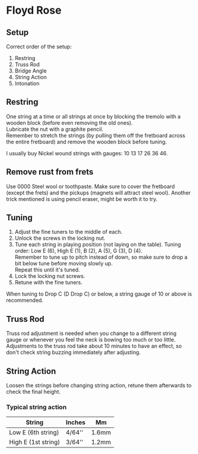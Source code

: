 # Floyd Rose

## Setup

Correct order of the setup:
1. Restring
2. Truss Rod
3. Bridge Angle
4. String Action
5. Intonation

## Restring

One string at a time or all strings at once by blocking the tremolo with a wooden block (before even removing the old ones).  
Lubricate the nut with a graphite pencil.  
Remember to stretch the strings (by pulling them off the fretboard across the entire fretboard) and remove the wooden block before tuning.

I usually buy Nickel wound strings with gauges: 10 13 17 26 36 46.

## Remove rust from frets

Use 0000 Steel wool or toothpaste. Make sure to cover the fretboard (except the frets) and the pickups (magnets will attract steel wool).
Another trick mentioned is using pencil eraser, might be worth it to try.

## Tuning

1. Adjust the fine tuners to the middle of each.
2. Unlock the screws in the locking nut.
3. Tune each string in playing position (not laying on the table).
   Tuning order: Low E (6), High E (1), B (2), A (5), G (3), D (4).  
   Remember to tune up to pitch instead of down, so make sure to drop a bit below tune before moving slowly up.  
   Repeat this until it's tuned.
4. Lock the locking nut screws.
5. Retune with the fine tuners.

When tuning to Drop C (D Drop C) or below, a string gauge of 10 or above is recommended.

## Truss Rod

Truss rod adjustment is needed when you change to a different string gauge or whenever you feel the neck is bowing too much or too little.  
Adjustments to the truss rod take about 10 minutes to have an effect, so don't check string buzzing immediately after adjusting.

## String Action

Loosen the strings before changing string action, retune them afterwards to check the final height.

### Typical string action

| String              | Inches | Mm    |
| ------------------- | ------ | ----- |
| Low E (6th string)  | 4/64'' | 1.6mm |
| High E (1st string) | 3/64'' | 1.2mm |
